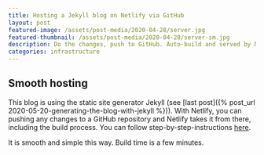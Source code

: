 ```yaml
---
title: Hosting a Jekyll blog on Netlify via GitHub
layout: post
featured-image: /assets/post-media/2020-04-28/server.jpg
featured-thumbnail: /assets/post-media/2020-04-28/server-sm.jpg
description: Do the changes, push to GitHub. Auto-build and served by Netlify, easy as that!
categories: infrastructure
---
```


## Smooth hosting

This blog is using the static site generator Jekyll (see [last post]({% post_url 2020-05-20-generating-the-blog-with-jekyll %})). With Netlify, you can pushing any changes to a GitHub repository and Netlify takes it from there, including the build process. You can follow step-by-step-instructions [here](https://www.netlify.com/blog/2020/04/02/a-step-by-step-guide-jekyll-4.0-on-netlify/).

It is smooth and simple this way. Build time is a few minutes.
